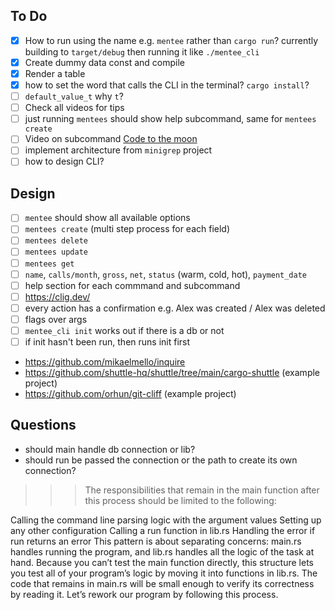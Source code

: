 ## To Do
- [x] How to run using the name e.g. `mentee` rather than `cargo run`? currently building to `target/debug` then running it like `./mentee_cli`
- [x] Create dummy data const and compile
- [x] Render a table
- [x] how to set the word that calls the CLI in the terminal? `cargo install`?
- [ ] `default_value_t` why `t`?
- [ ] Check all videos for tips
- [ ] just running `mentees` should show help subcommand, same for `mentees create`
- [ ] Video on subcommand [Code to the moon](https://youtu.be/fD9ptABVQbI?si=YrIbd2tBDegxCSLd)
- [ ] implement architecture from `minigrep` project
- [ ] how to design CLI?

## Design
- [ ] `mentee` should show all available options
- [ ] `mentees create` (multi step process for each field)
- [ ] `mentees delete`
- [ ] `mentees update`
- [ ] `mentees get`
- [ ] `name`, `calls/month`, `gross`, `net`, `status` (warm, cold, hot), `payment_date`
- [ ] help section for each commmand and subcommand
- [ ] https://clig.dev/
- [ ] every action has a confirmation e.g. Alex was created / Alex was deleted
- [ ] flags over args
- [ ] `mentee_cli init` works out if there is a db or not
- [ ] if init hasn't been run, then runs init first
- https://github.com/mikaelmello/inquire
- https://github.com/shuttle-hq/shuttle/tree/main/cargo-shuttle (example project)
- https://github.com/orhun/git-cliff (example project)

## Questions
- should main handle db connection or lib?
- should run be passed the connection or the path to create its own connection?

>>> The responsibilities that remain in the main function after this process should be limited to the following:

Calling the command line parsing logic with the argument values
Setting up any other configuration
Calling a run function in lib.rs
Handling the error if run returns an error
This pattern is about separating concerns: main.rs handles running the program, and lib.rs handles all the logic of the task at hand. Because you can’t test the main function directly, this structure lets you test all of your program’s logic by moving it into functions in lib.rs. The code that remains in main.rs will be small enough to verify its correctness by reading it. Let’s rework our program by following this process.

